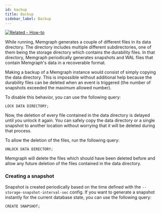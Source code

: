 ```yaml
---
id: backup
title: Backup
sidebar_label: Backup
---
```


[![Related - How-to](https://img.shields.io/static/v1?label=Related&message=How-to&color=blue&style=for-the-badge)](//how-to-guides/create-backup.md)

While running, Memgraph generates a couple of different files in its data
directory. The directory includes multiple different subdirectories, one of
them being the storage directory which contains the durability files. In that
directory, Memgraph periodically generates snapshots and WAL files that
contain Memgraph's data in a recoverable format.

Making a backup of a Memgraph instance would consist of simply copying the
data directory. This is impossible without additional help because
the durability files can be deleted when an event is triggered
(the number of snapshots exceeded the maximum allowed number).

To disable this behavior, you can use the following query:
```opencypher
LOCK DATA DIRECTORY;
```

Now, the deletion of every file contained in the data directory is delayed
until you unlock it again. You can safely copy the data directory or
a single snapshot to another location without worrying that it will be
deleted during that process.

To allow the deletion of the files, run the following query:
```opencypher
UNLOCK DATA DIRECTORY;
```

Memgraph will delete the files which should have been deleted before
and allow any future deletion of the files contained in the data
directory.

### Creating a snapshot

Snapshot is created periodically based on the time defined with the
`--storage-snapshot-interval-sec` config. If you want to generate a snapshot
instantly for the current database state, you can use the following query:
```opencypher
CREATE SNAPSHOT;
```
